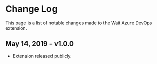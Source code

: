 # Change Log

This page is a list of notable changes made to the Wait Azure DevOps extension.

## May 14, 2019 - v1.0.0

- Extension released publicly.